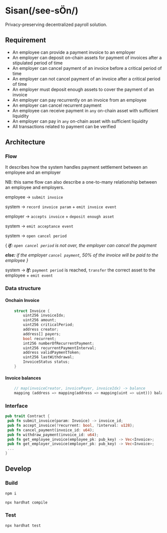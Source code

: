 # Sisan(/see-sÖn/) 
Privacy-preserving decentralized payroll solution.

## Requirement

- An employee can provide a payment invoice to an employer
- An employer can deposit on-chain assets for payment of invoices after a stipulated period of time
- An employer can cancel payment of an invoice before a critical period of time
- An employer can not cancel payment of an invoice after a critical period of time
- An employer must deposit enough assets to cover the payment of an invoice
- An employer can pay recurrently on an invoice from an employee
- An employer can cancel recurrent payment
- An employee can receive payment in `any` on-chain asset with sufficient liquidity
- An employer can pay in `any` on-chain asset with sufficient liquidity
- All transactions related to payment can be verified

## Architecture

### Flow

It describes how the system handles payment settlement between an employee and an employer

NB: this same flow can also describe a one-to-many relationship between an employee and employers.

employee → `submit invoice`

system → `record invoice param` + `emit invoice event`

employer → `accepts invoice` + `deposit enough asset` 

system → `emit acceptance event`

system → `open cancel period`

{ ***if:** `open cancel period` is not over, the employer can cancel the payment*

***else:** if the employer `cancel payment`, 50% of the invoice will be paid to the employee }*

system → ***If:*** `payment period` is reached, `transfer` the correct asset to the employee + `emit event`

### Data structure

#### Onchain Invoice

```rust
    struct Invoice {
        uint256 invoiceIdx;
        uint256 amount;
        uint256 criticalPeriod;
        address creator;
        address[] payers;
        bool recurrent;
        int256 numberOfRecurrentPayment;
        uint256 recurrentPaymentInterval;
        address validPaymentToken;
        uint256 lastWithdrawal;
        InvoiceStatus status;
    }
```

#### Invoice balances 
```rust
    // map(invoiceCreator, invoicePayer, invoiceIdx) -> balance
    mapping (address => mapping(address => mapping(uint => uint))) balances;
```

### Interface

```rust
pub trait Contract {
 pub fn submit_invoice(param: Invoice) -> invoice_id;
 pub fn accept_invoice(?recurrent: bool, ?interval: u128);
 pub fn cancel_payment(invoice_id: u64);
 pub fn withdraw_payment(invoice_id: u64);
 pub fn get_employee_invoice(employee_pk: pub_key) -> Vec<Invoice>;
 pub fn get_employer_invoice(employer_pk: pub_key) -> Vec<Invoice>;
 ...
}
```


## Develop

### Build

```bash
npm i
```

```bash
npx hardhat compile
```

### Test

```bash
npx hardhat test
```
